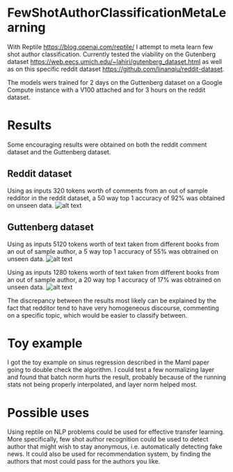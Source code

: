 # FewShotAuthorClassificationMetaLearning
With Reptile https://blog.openai.com/reptile/ I attempt to meta learn few shot author classification.
Currently tested the viability on the Gutenberg dataset https://web.eecs.umich.edu/~lahiri/gutenberg_dataset.html
as well as on this specific reddit dataset https://github.com/linanqiu/reddit-dataset.

The models wers trained for 2 days on the Guttenberg dataset on a Google Compute instance with a V100 attached and for 3 hours on the reddit dataset.

# Results
Some encouraging results were obtained on both the reddit comment dataset and the Guttenberg dataset.
## Reddit dataset
Using as inputs 320 tokens worth of comments from an out of sample redditor in the reddit dataset, a 50 way top 1 accuracy of 92% was obtained on unseen data.
![alt text](https://github.com/OctThe16th/FewShotAuthorClassificationMetaLearning/raw/master/images/AccuracyReddit50Way.PNG?)
## Guttenberg dataset
Using as inputs 5120 tokens worth of text taken from different books from an out of sample author, a 5 way top 1 accuracy of 55% was obtrained on unseen data.
![alt text](https://github.com/OctThe16th/FewShotAuthorClassificationMetaLearning/raw/master/images/AccuracyGuttenberg5Way.PNG?)

Using as inputs 1280 tokens worth of text taken from different books from an out of sample author, a 20 way top 1 accuracy of 17% was obtrained on unseen data.
![alt text](https://github.com/OctThe16th/FewShotAuthorClassificationMetaLearning/raw/master/images/AccuracyGuttenberg20Way.PNG?)


The discrepancy between the results most likely can be explained by the fact that redditor tend to have very homogeneous
discourse, commenting on a specific topic, which would be easier to classify between.


# Toy example
I got the toy example on sinus regression described in the Maml paper going to double check the algorithm. I could test a few normalizing layer and found that batch norm hurts the result, probably because of the running stats not being properly interpolated, and layer norm helped most.

# Possible uses
Using reptile on NLP problems could be used for effective transfer learning.
More specifically, few shot author recognition could be used to detect author that might wish to stay anonymous, i.e. automatically detecting fake news.
It could also be used for recommendation system, by finding the authors that most could pass for the authors you like.
